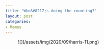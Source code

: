```yaml
---
title: 'Who&#8217;s doing the counting?'
layout: post
categories:
- Memes
---
```


<figure class="wp-block-image size-large">![](/assets/img/2020/09/harris-11.png)</figure>